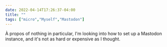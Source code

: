 ```yaml
---
date: 2022-04-14T17:26:37-04:00
title: ""
tags: ["micro","Myself","Mastodon"]
---
```

À propos of nothing in particular, I'm looking into how to set up a Mastodon instance, and it's not as hard or expensive as I thought.
